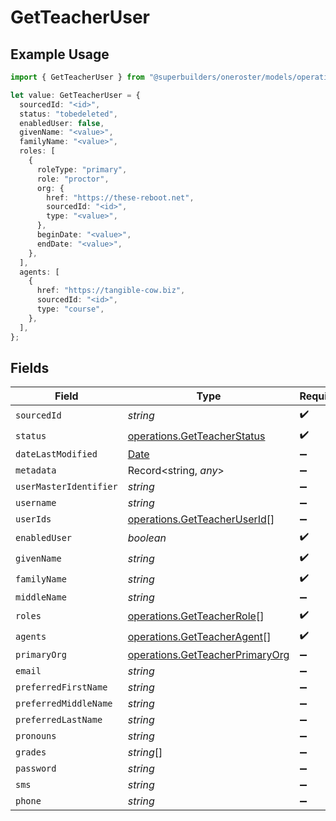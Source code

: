 # GetTeacherUser

## Example Usage

```typescript
import { GetTeacherUser } from "@superbuilders/oneroster/models/operations";

let value: GetTeacherUser = {
  sourcedId: "<id>",
  status: "tobedeleted",
  enabledUser: false,
  givenName: "<value>",
  familyName: "<value>",
  roles: [
    {
      roleType: "primary",
      role: "proctor",
      org: {
        href: "https://these-reboot.net",
        sourcedId: "<id>",
        type: "<value>",
      },
      beginDate: "<value>",
      endDate: "<value>",
    },
  ],
  agents: [
    {
      href: "https://tangible-cow.biz",
      sourcedId: "<id>",
      type: "course",
    },
  ],
};
```

## Fields

| Field                                                                                         | Type                                                                                          | Required                                                                                      | Description                                                                                   |
| --------------------------------------------------------------------------------------------- | --------------------------------------------------------------------------------------------- | --------------------------------------------------------------------------------------------- | --------------------------------------------------------------------------------------------- |
| `sourcedId`                                                                                   | *string*                                                                                      | :heavy_check_mark:                                                                            | N/A                                                                                           |
| `status`                                                                                      | [operations.GetTeacherStatus](../../models/operations/getteacherstatus.md)                    | :heavy_check_mark:                                                                            | N/A                                                                                           |
| `dateLastModified`                                                                            | [Date](https://developer.mozilla.org/en-US/docs/Web/JavaScript/Reference/Global_Objects/Date) | :heavy_minus_sign:                                                                            | N/A                                                                                           |
| `metadata`                                                                                    | Record<string, *any*>                                                                         | :heavy_minus_sign:                                                                            | N/A                                                                                           |
| `userMasterIdentifier`                                                                        | *string*                                                                                      | :heavy_minus_sign:                                                                            | N/A                                                                                           |
| `username`                                                                                    | *string*                                                                                      | :heavy_minus_sign:                                                                            | N/A                                                                                           |
| `userIds`                                                                                     | [operations.GetTeacherUserId](../../models/operations/getteacheruserid.md)[]                  | :heavy_minus_sign:                                                                            | N/A                                                                                           |
| `enabledUser`                                                                                 | *boolean*                                                                                     | :heavy_check_mark:                                                                            | N/A                                                                                           |
| `givenName`                                                                                   | *string*                                                                                      | :heavy_check_mark:                                                                            | N/A                                                                                           |
| `familyName`                                                                                  | *string*                                                                                      | :heavy_check_mark:                                                                            | N/A                                                                                           |
| `middleName`                                                                                  | *string*                                                                                      | :heavy_minus_sign:                                                                            | N/A                                                                                           |
| `roles`                                                                                       | [operations.GetTeacherRole](../../models/operations/getteacherrole.md)[]                      | :heavy_check_mark:                                                                            | N/A                                                                                           |
| `agents`                                                                                      | [operations.GetTeacherAgent](../../models/operations/getteacheragent.md)[]                    | :heavy_check_mark:                                                                            | N/A                                                                                           |
| `primaryOrg`                                                                                  | [operations.GetTeacherPrimaryOrg](../../models/operations/getteacherprimaryorg.md)            | :heavy_minus_sign:                                                                            | N/A                                                                                           |
| `email`                                                                                       | *string*                                                                                      | :heavy_minus_sign:                                                                            | N/A                                                                                           |
| `preferredFirstName`                                                                          | *string*                                                                                      | :heavy_minus_sign:                                                                            | N/A                                                                                           |
| `preferredMiddleName`                                                                         | *string*                                                                                      | :heavy_minus_sign:                                                                            | N/A                                                                                           |
| `preferredLastName`                                                                           | *string*                                                                                      | :heavy_minus_sign:                                                                            | N/A                                                                                           |
| `pronouns`                                                                                    | *string*                                                                                      | :heavy_minus_sign:                                                                            | N/A                                                                                           |
| `grades`                                                                                      | *string*[]                                                                                    | :heavy_minus_sign:                                                                            | N/A                                                                                           |
| `password`                                                                                    | *string*                                                                                      | :heavy_minus_sign:                                                                            | N/A                                                                                           |
| `sms`                                                                                         | *string*                                                                                      | :heavy_minus_sign:                                                                            | N/A                                                                                           |
| `phone`                                                                                       | *string*                                                                                      | :heavy_minus_sign:                                                                            | N/A                                                                                           |